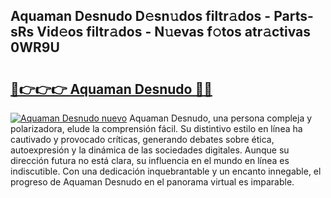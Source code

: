## Aquaman Desnudo D𝚎sn𝚞dos filtr𝚊dos - Parts-sRs Vid𝚎os filtr𝚊dos - N𝚞evas f𝚘tos atr𝚊ctivas 0WR9U

# <h2><a href="http://mb480t.tromn.icu/?c=Aquaman+Desnudo">🔗👉👉👉 Aquaman Desnudo 🔗🔗</a></h2>

[![Aquaman Desnudo nuevo](https://i.imgur.com/pEAQMta.gif)](http://mb480t.tromn.icu/?c=Aquaman+Desnudo)
Aquaman Desnudo, una persona compleja y polarizadora, elude la comprensión fácil. Su distintivo estilo en línea ha cautivado y provocado críticas, generando debates sobre ética, autoexpresión y la dinámica de las sociedades digitales. Aunque su dirección futura no está clara, su influencia en el mundo en línea es indiscutible. Con una dedicación inquebrantable y un encanto innegable, el progreso de Aquaman Desnudo en el panorama virtual es imparable.
